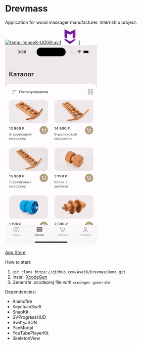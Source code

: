 # Drevmass
Application for wood massager manufacturer.
Internship project.

[![temp-Image8-UO0j9.avif](https://i.postimg.cc/j24jpnxH/temp-Image8-UO0j9.avif)](https://postimg.cc/kRD984tG)
![alt text](https://github.com/adam-p/markdown-here/raw/master/src/common/images/icon48.png "Logo Title Text 1")
[![screencast gif](https://github.com/AsetB/DrevmassDemo/blob/2cd02d62a0ee76a5a5e4a290a58f65da26267299/screens/ScreenRecording.gif "Screen")

[App Store](https://apps.apple.com/kz/app/drevmass/id6450933706)

How to start:
1. ```git clone https://github.com/AsetB/DrevmassDemo.git```
2. Install [XcodeGen](https://github.com/yonaskolb/XcodeGen)
3. Generate .xcodeproj file with ```xcodegen generate```

Dependencies:
 - Alamofire
 - KeychainSwift
 - SnapKit
 - SVProgressHUD
 - SwiftyJSON
 - PanModal
 - YouTubePlayerKit
 - SkeletonView
